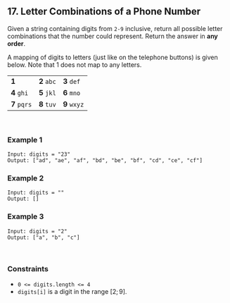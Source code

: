 ## 17. Letter Combinations of a Phone Number

Given a string containing digits from `2-9` inclusive, return all possible letter combinations that the number could represent. Return the answer in **any order**.  
  
A mapping of digits to letters (just like on the telephone buttons) is given below. Note that 1 does not map to any letters.

| | | |
| --- | ----- | ----- |
| **1**   | **2** `abc` | **3** `def` |
| **4** `ghi` | **5** `jkl` | **6** `mno` |
| **7** `pqrs` | **8** `tuv` | **9** `wxyz` |

<br>

### Example 1

```
Input: digits = "23"
Output: ["ad", "ae", "af", "bd", "be", "bf", "cd", "ce", "cf"]
```

### Example 2

```
Input: digits = ""
Output: []
```

### Example 3

```
Input: digits = "2"
Output: ["a", "b", "c"]
```

<br>

### Constraints

* `0 <= digits.length <= 4`
* `digits[i]` is a digit in the range $[2; 9]$.
